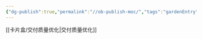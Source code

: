 ```yaml
---
{"dg-publish":true,"permalink":"//ob-publish-moc/","tags":"gardenEntry","dgHomeLink":true,"dgPassFrontmatter":false,"dgShowBacklinks":false,"dgShowLocalGraph":false,"dgShowInlineTitle":false}
---
```


[[卡片盒/交付质量优化|交付质量优化]]
